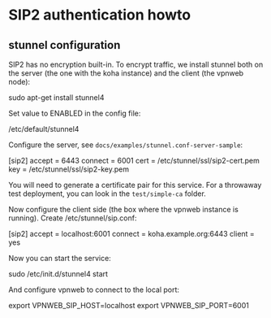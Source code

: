 SIP2 authentication howto
=========================

stunnel configuration
---------------------

SIP2 has no encryption built-in. To encrypt traffic, we install stunnel both on
the server (the one with the koha instance) and the client (the vpnweb node):

  sudo apt-get install stunnel4

Set value to ENABLED in the config file:

  /etc/default/stunnel4

Configure the server, see `docs/examples/stunnel.conf-server-sample`:

  [sip2]
  accept  = 6443
  connect = 6001
  cert    = /etc/stunnel/ssl/sip2-cert.pem
  key     = /etc/stunnel/ssl/sip2-key.pem

You will need to generate a certificate pair for this service. For a throwaway test deployment,
you can look in the `test/simple-ca` folder.

Now configure the client side (the box where the vpnweb instance is running). Create /etc/stunnel/sip.conf:

  [sip2]
  accept  = localhost:6001
  connect = koha.example.org:6443
  client  = yes

Now you can start the service:

  sudo /etc/init.d/stunnel4 start

And configure vpnweb to connect to the local port:

  export VPNWEB_SIP_HOST=localhost
  export VPNWEB_SIP_PORT=6001  
